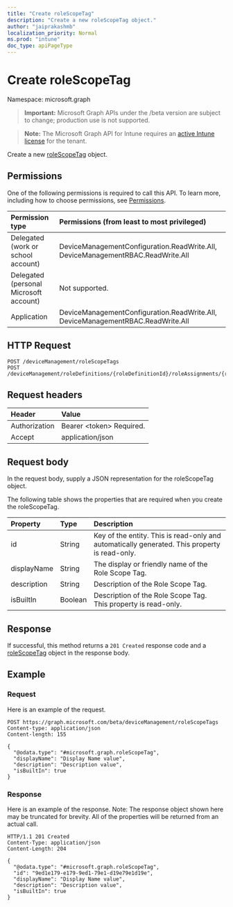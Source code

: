```yaml
---
title: "Create roleScopeTag"
description: "Create a new roleScopeTag object."
author: "jaiprakashmb"
localization_priority: Normal
ms.prod: "intune"
doc_type: apiPageType
---
```


# Create roleScopeTag

Namespace: microsoft.graph

> **Important:** Microsoft Graph APIs under the /beta version are subject to change; production use is not supported.

> **Note:** The Microsoft Graph API for Intune requires an [active Intune license](https://go.microsoft.com/fwlink/?linkid=839381) for the tenant.

Create a new [roleScopeTag](../resources/intune-rbac-rolescopetag.md) object.

## Permissions
One of the following permissions is required to call this API. To learn more, including how to choose permissions, see [Permissions](/graph/permissions-reference).

|Permission type|Permissions (from least to most privileged)|
|:---|:---|
|Delegated (work or school account)|DeviceManagementConfiguration.ReadWrite.All, DeviceManagementRBAC.ReadWrite.All|
|Delegated (personal Microsoft account)|Not supported.|
|Application|DeviceManagementConfiguration.ReadWrite.All, DeviceManagementRBAC.ReadWrite.All|

## HTTP Request
<!-- {
  "blockType": "ignored"
}
-->
``` http
POST /deviceManagement/roleScopeTags
POST /deviceManagement/roleDefinitions/{roleDefinitionId}/roleAssignments/{roleAssignmentId}/microsoft.graph.deviceAndAppManagementRoleAssignment/roleScopeTags
```

## Request headers
|Header|Value|
|:---|:---|
|Authorization|Bearer &lt;token&gt; Required.|
|Accept|application/json|

## Request body
In the request body, supply a JSON representation for the roleScopeTag object.

The following table shows the properties that are required when you create the roleScopeTag.

|Property|Type|Description|
|:---|:---|:---|
|id|String|Key of the entity. This is read-only and automatically generated. This property is read-only.|
|displayName|String|The display or friendly name of the Role Scope Tag.|
|description|String|Description of the Role Scope Tag.|
|isBuiltIn|Boolean|Description of the Role Scope Tag. This property is read-only.|



## Response
If successful, this method returns a `201 Created` response code and a [roleScopeTag](../resources/intune-rbac-rolescopetag.md) object in the response body.

## Example

### Request
Here is an example of the request.
``` http
POST https://graph.microsoft.com/beta/deviceManagement/roleScopeTags
Content-type: application/json
Content-length: 155

{
  "@odata.type": "#microsoft.graph.roleScopeTag",
  "displayName": "Display Name value",
  "description": "Description value",
  "isBuiltIn": true
}
```

### Response
Here is an example of the response. Note: The response object shown here may be truncated for brevity. All of the properties will be returned from an actual call.
``` http
HTTP/1.1 201 Created
Content-Type: application/json
Content-Length: 204

{
  "@odata.type": "#microsoft.graph.roleScopeTag",
  "id": "9ed1e179-e179-9ed1-79e1-d19e79e1d19e",
  "displayName": "Display Name value",
  "description": "Description value",
  "isBuiltIn": true
}
```
